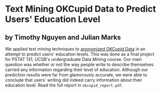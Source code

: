 # Text Mining OKCupid Data to Predict Users' Education Level

##  by Timothy Nguyen and Julian Marks

We applied text mining techniques to [anonymized OKCupid Data](https://github.com/rudeboybert/JSE_OkCupid) in an attempt to predict users' education levels. This was done as a final project for PSTAT 131, UCSB's undergraduate Data Mining course. Our main question was whether or not the way people write to describe themselves carried any information regarding their level of education. Although our prediction results were far from glamorously accurate, we were able to conclude that users' writing did indeed carry information about their education level. Read the full report in `okcupid_report.pdf`.

